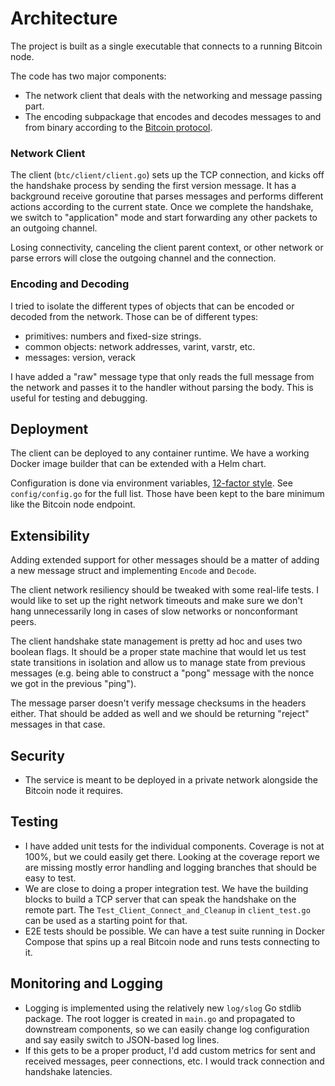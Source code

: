 # Architecture

The project is built as a single executable that connects to a running Bitcoin node.

The code has two major components:
- The network client that deals with the networking and message passing part.
- The encoding subpackage that encodes and decodes messages to and from binary according to the [Bitcoin protocol](https://en.bitcoin.it/wiki/Protocol_documentation).

### Network Client

The client (`btc/client/client.go`) sets up the TCP connection, and kicks off the handshake process by sending the first version message. It has a background receive goroutine that parses messages and performs different actions according to the current state. Once we complete the handshake, we switch to "application" mode and start forwarding any other packets to an outgoing channel.

Losing connectivity, canceling the client parent context, or other network or parse errors will close the outgoing channel and the connection.

### Encoding and Decoding

I tried to isolate the different types of objects that can be encoded or decoded from the network. Those can be of different types:

- primitives: numbers and fixed-size strings.
- common objects: network addresses, varint, varstr, etc.
- messages: version, verack

I have added a "raw" message type that only reads the full message from the network and passes it to the handler without parsing the body. This is useful for testing and debugging.

## Deployment

The client can be deployed to any container runtime. We have a working Docker image builder that can be extended with a Helm chart.

Configuration is done via environment variables, [12-factor style](https://12factor.net/config). See `config/config.go` for the full list. Those have been kept to the bare minimum like the Bitcoin node endpoint.

## Extensibility

Adding extended support for other messages should be a matter of adding a new message struct and implementing `Encode` and `Decode`.

The client network resiliency should be tweaked with some real-life tests. I would like to set up the right network timeouts and make sure we don't hang unnecessarily long in cases of slow networks or nonconformant peers.

The client handshake state management is pretty ad hoc and uses two boolean flags. It should be a proper state machine that would let us test state transitions in isolation and allow us to manage state from previous messages (e.g. being able to construct a "pong" message with the nonce we got in the previous "ping").

The message parser doesn't verify message checksums in the headers either. That should be added as well and we should be returning "reject" messages in that case.

## Security

- The service is meant to be deployed in a private network alongside the Bitcoin node it requires.

## Testing

- I have added unit tests for the individual components. Coverage is not at 100%, but we could easily get there. Looking at the coverage report we are missing mostly error handling and logging branches that should be easy to test.
- We are close to doing a proper integration test. We have the building blocks to build a TCP server that can speak the handshake on the remote part. The `Test_Client_Connect_and_Cleanup` in `client_test.go` can be used as a starting point for that.
- E2E tests should be possible. We can have a test suite running in Docker Compose that spins up a real Bitcoin node and runs tests connecting to it.

## Monitoring and Logging

- Logging is implemented using the relatively new `log/slog` Go stdlib package. The root logger is created in `main.go` and propagated to downstream components, so we can easily change log configuration and say easily switch to JSON-based log lines.
- If this gets to be a proper product, I'd add custom metrics for sent and received messages, peer connections, etc. I would track connection and handshake latencies.
